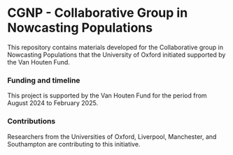 # CGNP - Collaborative Group in Nowcasting Populations

This repository contains materials developed for the Collaborative group in Nowcasting Populations that the University of Oxford initiated supported by the Van Houten Fund.

### Funding and timeline
This project is supported by the Van Houten Fund for the period from August 2024 to February 2025.

### Contributions
Researchers from the Universities of Oxford, Liverpool, Manchester, and Southampton are contributing to this initiative.
